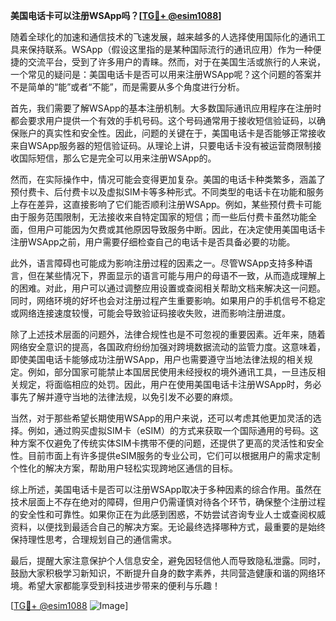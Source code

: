 **美国电话卡可以注册WSApp吗？[[TG💪+ @esim1088](https://t.me/s/esim1088)]**

随着全球化的加速和通信技术的飞速发展，越来越多的人选择使用国际化的通讯工具来保持联系。WSApp（假设这里指的是某种国际流行的通讯应用）作为一种便捷的交流平台，受到了许多用户的青睐。然而，对于在美国生活或旅行的人来说，一个常见的疑问是：美国电话卡是否可以用来注册WSApp呢？这个问题的答案并不是简单的“能”或者“不能”，而是需要从多个角度进行分析。

首先，我们需要了解WSApp的基本注册机制。大多数国际通讯应用程序在注册时都会要求用户提供一个有效的手机号码。这个号码通常用于接收短信验证码，以确保账户的真实性和安全性。因此，问题的关键在于，美国电话卡是否能够正常接收来自WSApp服务器的短信验证码。从理论上讲，只要电话卡没有被运营商限制接收国际短信，那么它是完全可以用来注册WSApp的。

然而，在实际操作中，情况可能会变得更加复杂。美国的电话卡种类繁多，涵盖了预付费卡、后付费卡以及虚拟SIM卡等多种形式。不同类型的电话卡在功能和服务上存在差异，这直接影响了它们能否顺利注册WSApp。例如，某些预付费卡可能由于服务范围限制，无法接收来自特定国家的短信；而一些后付费卡虽然功能全面，但用户可能因为欠费或其他原因导致服务中断。因此，在决定使用美国电话卡注册WSApp之前，用户需要仔细检查自己的电话卡是否具备必要的功能。

此外，语言障碍也可能成为影响注册过程的因素之一。尽管WSApp支持多种语言，但在某些情况下，界面显示的语言可能与用户的母语不一致，从而造成理解上的困难。对此，用户可以通过调整应用设置或查阅相关帮助文档来解决这一问题。同时，网络环境的好坏也会对注册过程产生重要影响。如果用户的手机信号不稳定或网络连接速度较慢，可能会导致验证码接收失败，进而影响注册进度。

除了上述技术层面的问题外，法律合规性也是不可忽视的重要因素。近年来，随着网络安全意识的提高，各国政府纷纷加强对跨境数据流动的监管力度。这意味着，即使美国电话卡能够成功注册WSApp，用户也需要遵守当地法律法规的相关规定。例如，部分国家可能禁止本国居民使用未经授权的境外通讯工具，一旦违反相关规定，将面临相应的处罚。因此，用户在使用美国电话卡注册WSApp时，务必事先了解并遵守当地的法律法规，以免引发不必要的麻烦。

当然，对于那些希望长期使用WSApp的用户来说，还可以考虑其他更加灵活的选择。例如，通过购买虚拟SIM卡（eSIM）的方式来获取一个国际通用的号码。这种方案不仅避免了传统实体SIM卡携带不便的问题，还提供了更高的灵活性和安全性。目前市面上有许多提供eSIM服务的专业公司，它们可以根据用户的需求定制个性化的解决方案，帮助用户轻松实现跨地区通信的目标。

综上所述，美国电话卡是否可以注册WSApp取决于多种因素的综合作用。虽然在技术层面上不存在绝对的障碍，但用户仍需谨慎对待各个环节，确保整个注册过程的安全性和可靠性。如果你正在为此感到困惑，不妨尝试咨询专业人士或查阅权威资料，以便找到最适合自己的解决方案。无论最终选择哪种方式，最重要的是始终保持理性思考，合理规划自己的通信需求。

最后，提醒大家注意保护个人信息安全，避免因轻信他人而导致隐私泄露。同时，鼓励大家积极学习新知识，不断提升自身的数字素养，共同营造健康和谐的网络环境。希望大家都能享受到科技进步带来的便利与乐趣！

[[TG💪+ @esim1088](https://t.me/s/esim1088) ![Image](https://i.postimg.cc/4NQfJmqS/Snipaste-2025-05-13-00-14-12.png)]